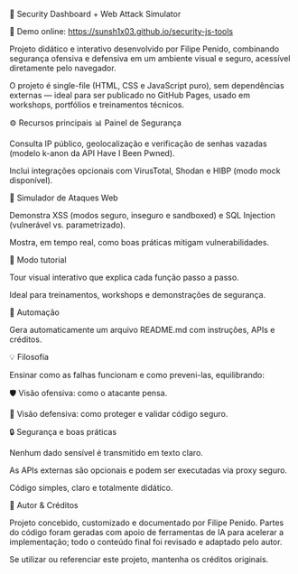🧠 Security Dashboard + Web Attack Simulator

🔗 Demo online: https://sunsh1x03.github.io/security-js-tools

Projeto didático e interativo desenvolvido por Filipe Penido, combinando segurança ofensiva e defensiva em um ambiente visual e seguro, acessível diretamente pelo navegador.

O projeto é single-file (HTML, CSS e JavaScript puro), sem dependências externas — ideal para ser publicado no GitHub Pages, usado em workshops, portfólios e treinamentos técnicos.

⚙️ Recursos principais
📊 Painel de Segurança

Consulta IP público, geolocalização e verificação de senhas vazadas (modelo k-anon da API Have I Been Pwned).

Inclui integrações opcionais com VirusTotal, Shodan e HIBP (modo mock disponível).

🧪 Simulador de Ataques Web

Demonstra XSS (modos seguro, inseguro e sandboxed) e SQL Injection (vulnerável vs. parametrizado).

Mostra, em tempo real, como boas práticas mitigam vulnerabilidades.

📘 Modo tutorial

Tour visual interativo que explica cada função passo a passo.

Ideal para treinamentos, workshops e demonstrações de segurança.

📄 Automação

Gera automaticamente um arquivo README.md com instruções, APIs e créditos.

💡 Filosofia

Ensinar como as falhas funcionam e como preveni-las, equilibrando:

🛡️ Visão ofensiva: como o atacante pensa.

🔐 Visão defensiva: como proteger e validar código seguro.

🔒 Segurança e boas práticas

Nenhum dado sensível é transmitido em texto claro.

As APIs externas são opcionais e podem ser executadas via proxy seguro.

Código simples, claro e totalmente didático.

👤 Autor & Créditos

Projeto concebido, customizado e documentado por Filipe Penido.
Partes do código foram geradas com apoio de ferramentas de IA para acelerar a implementação; todo o conteúdo final foi revisado e adaptado pelo autor.

Se utilizar ou referenciar este projeto, mantenha os créditos originais.
